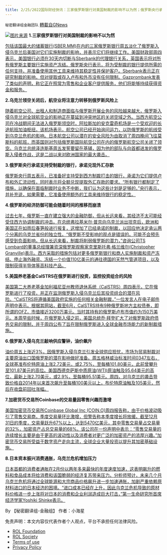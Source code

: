 ```yaml
---
title: 2/25/2022国际财经快讯：三家俄罗斯银行对美国制裁的影响不以为然；俄罗斯央行承诺支持受制裁的银行，承诺兑现外汇存款
---
```

`秘密翻译组金融团队` [轉載自GNews](https://gnews.org/zh-hans/2064251/)

![](https://assets.gnews.org/wp-content/uploads/2022/02/图片1-120.png)[图片来源](https://www.reuters.com/)
**1.三家俄罗斯银行对美国制裁的影响不以为然**

[包括该国最大的储蓄银行(SBER.MM)在内的三家俄罗斯银行周五淡化了俄罗斯入侵乌克兰后美国对它们实施制裁的影响，并表示它们将继续工作。美国财政部周四表示，美国银行必须在30天内切断与Sberbank的代理银行关系，英国表示将对所有俄罗斯主要银行实施资产冻结。俄罗斯央行表示，将为受制裁的银行提供所需的任何支持，并准备使用其他工具来维持其稳定性并保护客户。Sberbank表示正在研究制裁的影响，但对提取或存入卢布和外币没有任何限制。Gazprombank发表了类似的声明，称它正在照常为零售和企业客户提供服务，他们将能够持续获得资金和服务。](https://www.reuters.com/world/russias-biggest-bank-sberbank-says-it-is-operating-normally-studying-sanctions-2022-02-24/)

**2.乌克兰领空关闭后，航空业将注意力转移到俄罗斯风险上**

[随着航空公司、出租人和制造商面临与俄罗斯开展业务的风险越来越大，俄罗斯入侵乌克兰对全球航空业的影响正在蔓延到冲突地区的关闭空域之外。当西方航空公司在冷战期间无法进入俄罗斯领空时，阿拉斯加的安克雷奇机场是一个受欢迎的长途航班加油枢纽，该机场表示，航空公司已经开始询问运力，以防俄罗斯的航线受到乌克兰危机的影响。日本航空公司以潜在的安全风险为由取消了周四晚间飞往莫斯科的航班，而英国则对包括俄罗斯国际航空公司在内的俄罗斯航空公司关闭了领空。乌克兰总统泽连斯基周五发誓要留在基辅，因为他的部队与向首都进发的俄罗斯入侵者作战，这是二战以来对欧洲国家的最大袭击。](https://www.oann.com/airline-industry-shifts-attention-to-russia-risks-after-ukraine-closure/)

**3.俄罗斯央行承诺支持受制裁的银行，承诺兑现外汇存款**

[俄罗斯央行周五表示，已准备好支持受到西方制裁打击的银行，承诺为它们提供卢布和外汇流动性，同时表示将全额兑现提取外汇存款的要求。“所有银行都制定了措施，以确保在面临制裁时业务不中断，我们认为这些计划是足够的，”央行表示，并补充说，如果需要，它准备使用额外的工具来维持银行的稳定性。](https://www.reuters.com/business/finance/russian-central-bank-pledges-support-sanctions-hit-banks-promises-honor-forex-2022-02-24/)

**4.俄罗斯的经济防御可能会随着时间的推移而崩溃**

[过去七年，俄罗斯一直在建立强大的金融防御，但从长远来看，其经济不太可能经受住西​​方协调制裁的冲击。在总统弗拉基米尔·普京向乌克兰派出坦克后，欧洲和美国正在如雨后春笋般进行报复，这增加了已经承诺的制裁，以回应他决定承认两个分离的乌克兰省份的独立性。“俄罗斯不受影响的观点是错误的。可能不会预先感受到负面影响，但从长远来看，制裁将削弱俄罗斯的潜力，”咨询公司TS Lombard的董事总经理兼资深俄罗斯观察家克里斯托弗·格兰维尔(Christopher Granville)表示。西方采取的措施包括对更多俄罗斯银行和商人实施制裁和资产冻结、停止海外融资、冻结一个价值110亿美元的通往德国的天然气管道项目，以及限制获得半导体等高科技产品。](https://www.oann.com/analysis-russias-economic-defences-likely-to-crumble-over-time-under-sanctions-onslaught/)

**5.美国养老基金CalSTRS在俄罗斯进行投资，监控投资组合的风险**

[美国第二大养老基金加利福尼亚州教师退休系统（CalSTRS）周四表示，它在俄罗斯进行了投资，并正在监测俄罗斯入侵乌克兰后其投资组合的潜在风险。“CalSTRS将遵循美国政府实施的任何相关金融制裁，”一位发言人在电子邮件声明中表示。根据其网站，截至6月，CalSTRS持有9种俄罗斯地方主权债券，即所谓的OFZ，市值接近3200万美元。当时其持有的俄罗斯卢布市值约为150万美元。本周早些时候，在俄罗斯入侵之前，美国总统乔·拜登扩大了对俄罗斯政府债务交易的限制，并于周四公布了旨在限制俄罗斯进入全球金融市场能力的新制裁措施。](https://www.reuters.com/business/finance/us-pension-fund-calstrs-has-investments-russia-monitors-risks-portfolio-2022-02-24/)

**6.俄罗斯入侵乌克兰敲响供应警钟，油价飙升**

[油价周五上涨近3%，因俄罗斯入侵乌克兰引发全球供应担忧，市场为贸易制裁对主要原油出口国俄罗斯的潜在影响做好准备。周五格林威治标准时间0347左右，全球基准布伦特原油上涨2.72美元，或2.75%，至每桶101.80美元，此前曾攀升至101.87美元的高位。美国西德克萨斯中质原油(WTI)原油触及95.64美元的高位，最新上涨2.70美元，或2.9%，至每桶95.51美元。周四，对乌克兰的袭击导致价格自2014年以来首次飙升至每桶100美元以上，布伦特原油触及105美元，然后在收盘前回吐涨幅。](https://www.oann.com/oil-prices-surge-2-as-russian-invasion-of-ukraine-rings-supply-alarm-bells/)

**7.加密货币交易所Coinbase的交易量因零售兴趣而激增**

[美国加密货币交易所Coinbase Global Inc (COIN.O)周四报告称，由于价格波动吸引了零售交易商，季度交易量环比激增，但警告称本季度增长将放缓。截至12月31日的季度，交易量跃升67%以上，达到5470亿美元，其中零售交易量占交易量的32%，加密资产占总交易量的68%。该公司在一份声明中表示：“零售交易量的连续增长主要是由于更高的波动性以及消费者对更广泛的加密资产的浓厚兴趣。”加密货币交易所受益于数字资产走向主流，全球企业大量投资以提升其加密基础设施。](https://www.reuters.com/technology/crypto-exchange-coinbase-trading-volumes-jump-over-67-2022-02-24/)

**8.日本资本振兴消费通胀，乌克兰危机增加压力**

[日本首都的消费者通胀在2月份以两年多来最快的年度速度加速，这表明飙升的燃料和食品成本将给消费和该国脆弱的经济复苏带来压力。分析师预计，未来几个月乌克兰危机将通过全球能源和大宗商品价格飙升进一步加速通胀，加剧严重依赖原材料进口的日本经济的困境。“进口成本已经在上升，因此乌克兰危机导致的原材料价格进一步上涨将对日本的消费和企业利润造成巨大打击，”第一生命研究所首席经济学家Yoshiki Shinke表示。](https://www.oann.com/consumer-inflation-in-japans-capital-perks-up-ukraine-crisis-to-add-pressure/)

By 【秘密翻译组-金融组】
作者：小海星

 

免责声明：本文内容仅代表作者个人观点，平台不承担任何法律风险。

- [ROL Foundation](https://rolfoundation.org/)
- [ROL Society](https://rolsociety.org/)
- [Terms of use](https://gnews.org/terms-of-use-3/)
- [Privacy Policy](https://gnews.org/privacy-policy/)
